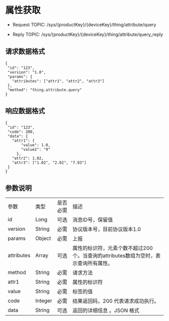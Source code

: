 # 属性获取

- Request TOPIC: /sys/{productKey}/{deviceKey}/thing/attribute/query

- Reply TOPIC: /sys/{productKey}/{deviceKey}/thing/attribute/query_reply

## 请求数据格式

```
{
 "id": "123",
 "version": "1.0",
 "params": {
   "attributes": ["attr1", "attr2", "attr3"]
 },
 "method": "thing.attribute.query"
}
```

## 响应数据格式

```
{
 "id": "123",
 "code": 200,
 "data": {
   "attr1": {
       "value": 1.0,
       "value2": "9"
     },
   "attr2": 1.02,
   "attr3": ["1.02", "2.02", "7.93"]
 }
}
```

## 参数说明

<table>
  <tr>
    <td>参数</td>
    <td>类型</td>
    <td>是否必需</td>
    <td>描述</td>
  </tr>
  <tr>
    <td>id</td>
    <td>Long</td>
    <td>可选 </td>
    <td>消息ID号，保留值 </td>
  </tr>
  <tr>
    <td>version</td>
    <td>String</td>
    <td>必需 </td>
    <td>协议版本号，目前协议版本1.0</td>
  </tr>
  <tr>
    <td>params</td>
    <td>Object</td>
    <td>必需 </td>
    <td>上报 </td>
  </tr>
  <tr>
    <td>attributes</td>
    <td>Array</td>
    <td>可选 </td>
    <td>属性的标识符，元素个数不超过200个。当查询的attributes数组为空时，表示查询所有属性。 </td>
  </tr>
  <tr>
    <td>method</td>
    <td>String</td>
    <td>必需 </td>
    <td>请求方法 </td>
  </tr>
  <tr>
    <td>attr1</td>
    <td>String</td>
    <td>必需 </td>
    <td>属性的标识符 </td>
  </tr>
  <tr>
    <td>value</td>
    <td>String</td>
    <td>必需 </td>
    <td>标签的值 </td>
  </tr>
  <tr>
    <td>code</td>
    <td>Integer</td>
    <td>必需 </td>
    <td>结果返回码，200 代表请求成功执行。 </td>
  </tr>
  <tr>
    <td>data</td>
    <td>String</td>
    <td>可选 </td>
    <td>返回的详细信息 。JSON 格式 </td>
  </tr>
</table>
